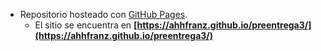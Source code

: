 - Repositorio hosteado con [GitHub Pages](https://pages.github.com/).
  - El sitio se encuentra en **[https://ahhfranz.github.io/preentrega3/](https://ahhfranz.github.io/preentrega3/)**
